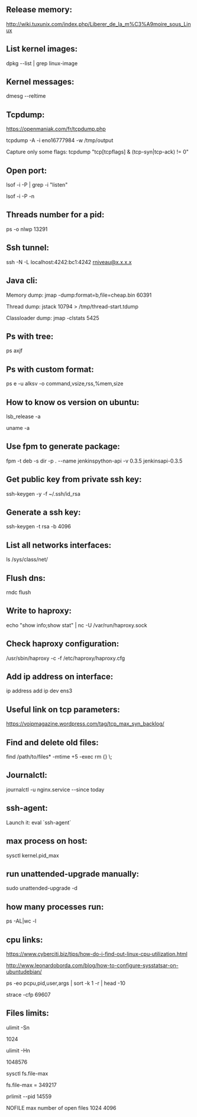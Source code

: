 Release memory:
---------------
http://wiki.tuxunix.com/index.php/Liberer_de_la_m%C3%A9moire_sous_Linux

List kernel images:
-------------------

dpkg --list | grep linux-image


Kernel messages:
----------------
dmesg --reltime


Tcpdump:
--------
https://openmaniak.com/fr/tcpdump.php

tcpdump  -A -i  eno16777984  -w /tmp/output

Capture only some flags: tcpdump "tcp[tcpflags] & (tcp-syn|tcp-ack) != 0"

Open port:
----------
lsof -i -P | grep -i "listen"

lsof -i  -P -n


Threads number for a pid:
-------------------------
ps -o nlwp 13291


Ssh tunnel:
-----------
ssh -N -L localhost:4242:bc1:4242 rniveau@x.x.x.x


Java cli:
---------
Memory dump: jmap -dump:format=b,file=cheap.bin 60391

Thread dump: jstack 10794 > /tmp/thread-start.tdump

Classloader dump: jmap -clstats 5425


Ps with tree:
-------------

ps axjf

Ps with custom format:
----------------------

ps e -u alksv -o command,vsize,rss,%mem,size

How to know os version on ubuntu:
---------------------------------

lsb_release -a

uname -a

Use fpm to generate package:
----------------------------

fpm  -t deb -s dir -p . --name jenkinspython-api -v 0.3.5  jenkinsapi-0.3.5

Get public key from private ssh key:
------------------------------------

ssh-keygen -y -f ~/.ssh/id_rsa

Generate a ssh key:
-------------------

ssh-keygen -t rsa -b 4096


List all networks interfaces:
-----------------------------

ls /sys/class/net/

Flush dns:
----------

rndc flush

Write to haproxy:
-----------------

echo "show info;show stat" | nc -U /var/run/haproxy.sock

Check haproxy configuration:
----------------------------

/usr/sbin/haproxy -c -f /etc/haproxy/haproxy.cfg

Add ip address on interface:
----------------------------

ip address add ip dev ens3

Useful link on tcp parameters:
------------------------------

https://voipmagazine.wordpress.com/tag/tcp_max_syn_backlog/

Find and delete old files:
--------------------------

find /path/to/files* -mtime +5 -exec rm {} \\;

Journalctl:
-----------

journalctl -u nginx.service --since today

ssh-agent:
----------
Launch it: eval \`ssh-agent\`

max process on host:
--------------------

sysctl kernel.pid_max

run  unattended-upgrade manually:
---------------------------------

sudo unattended-upgrade -d

how many processes run:
-----------------------

ps -AL|wc -l

cpu links:
----------

https://www.cyberciti.biz/tips/how-do-i-find-out-linux-cpu-utilization.html

http://www.leonardoborda.com/blog/how-to-configure-sysstatsar-on-ubuntudebian/

ps -eo pcpu,pid,user,args | sort -k 1 -r | head -10

strace -cfp 69607

Files limits:
-------------

ulimit -Sn

1024

ulimit -Hn

1048576

sysctl fs.file-max

fs.file-max = 349217

prlimit --pid 14559

NOFILE     max number of open files                1024      4096
